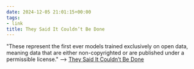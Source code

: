 ```yaml
---
date: 2024-12-05 21:01:15+00:00
tags:
- link
title: They Said It Couldn’t Be Done
---
```


"These represent the first ever models trained exclusively on open data, meaning data that are either non-copyrighted or are published under a permissible license." --> [They Said It Couldn’t Be Done](https://huggingface.co/blog/Pclanglais/common-models)